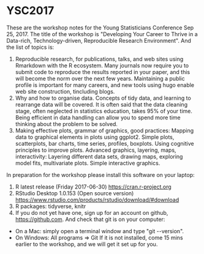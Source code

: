 # YSC2017

These are the workshop notes for the Young Statisticians Conference Sep 25, 2017. The title of the workshop is "Developing Your Career to Thrive in a Data-rich, Technology-driven, Reproducible Research Environment". And the list of topics is:

1. Reproducible research, for publications, talks, and web sites using Rmarkdown with the R ecosystem. Many journals now require you to submit code to reproduce the results reported in your paper, and this will become the norm over the next few years.  Maintaining a public profile is important for many careers, and new tools using hugo enable web site construction, tincluding blogs. 
2. Why and how to organise data. Concepts of tidy data, and learning to rearrange data will be covered. It is often said that the data cleaning stage, often neglected in statistics education, takes 95% of your time. Being efficient in data handling can allow you to spend more time thinking about the problem to be solved. 
3.  Making effective plots, grammar of graphics, good practices: Mapping data to graphical elements in plots using ggplot2. Simple plots, scatterplots, bar charts, time series, profiles, boxplots. Using cognitive principles to improve plots. Advanced graphics, layering, maps, interactivity: Layering different data sets, drawing maps, exploring model fits, multivariate plots. Simple interactive graphics.

In preparation for the workshop please install this software on your laptop:

1. R latest release (Friday 2017-06-30) https://cran.r-project.org
2. RStudio Desktop 1.0.153 (Open source version) https://www.rstudio.com/products/rstudio/download/#download
3. R packages: tidyverse, knitr
4. If you do not yet have one, sign up for an account on github, https://github.com. And check that git is on your computer:
  - On a Mac: simply open a terminal window and type "git --version".
  - On Windows: All programs => Git
If it is not installed, come 15 mins earlier to the workshop, and we will get it set up for you.
